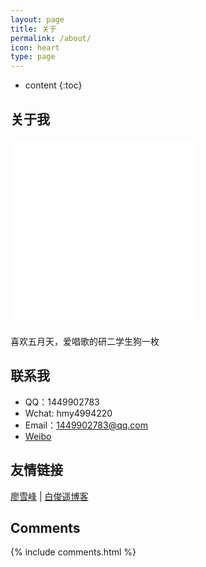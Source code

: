 ```yaml
---
layout: page
title: 关于
permalink: /about/
icon: heart
type: page
---
```


* content
{:toc}

## 关于我

<iframe src="/logo.jpg" style="border: 0;height: 300px;width: 300px;overflow: hidden;" frameBorder="0"></iframe>

喜欢五月天，爱唱歌的研二学生狗一枚

## 联系我

* QQ：1449902783
* Wchat: hmy4994220
* Email：1449902783@qq.com
* [Weibo](http://weibo.com/hmyoppa)


## 友情链接

[廖雪峰](https://www.liaoxuefeng.com) \| [白俊遥博客](https://baijunyao.com/)

## Comments

{% include comments.html %}
